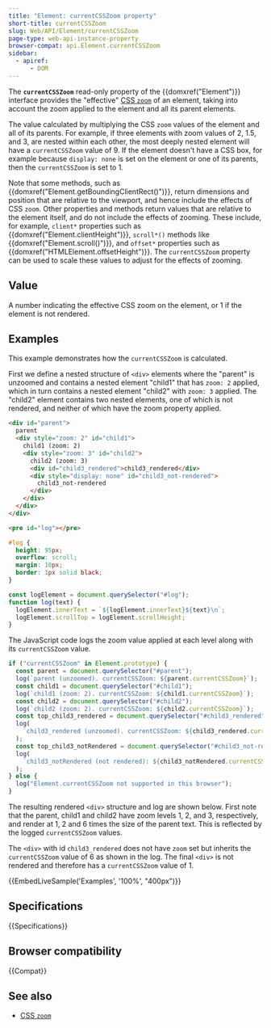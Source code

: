 ```yaml
---
title: "Element: currentCSSZoom property"
short-title: currentCSSZoom
slug: Web/API/Element/currentCSSZoom
page-type: web-api-instance-property
browser-compat: api.Element.currentCSSZoom
sidebar:
  - apiref:
      - DOM
---
```


The **`currentCSSZoom`** read-only property of the {{domxref("Element")}} interface provides the "effective" [CSS `zoom`](/en-US/docs/Web/CSS/zoom) of an element, taking into account the zoom applied to the element and all its parent elements.

The value calculated by multiplying the CSS `zoom` values of the element and all of its parents.
For example, if three elements with zoom values of 2, 1.5, and 3, are nested within each other, the most deeply nested element will have a `currentCSSZoom` value of 9.
If the element doesn't have a CSS box, for example because `display: none` is set on the element or one of its parents, then the `currentCSSZoom` is set to 1.

Note that some methods, such as {{domxref("Element.getBoundingClientRect()")}}, return dimensions and position that are relative to the viewport, and hence include the effects of CSS `zoom`.
Other properties and methods return values that are relative to the element itself, and do not include the effects of zooming.
These include, for example, `client*` properties such as {{domxref("Element.clientHeight")}}, `scroll*()` methods like {{domxref("Element.scroll()")}}, and `offset*` properties such as {{domxref("HTMLElement.offsetHeight")}}.
The `currentCSSZoom` property can be used to scale these values to adjust for the effects of zooming.

## Value

A number indicating the effective CSS zoom on the element, or 1 if the element is not rendered.

## Examples

This example demonstrates how the `currentCSSZoom` is calculated.

First we define a nested structure of `<div>` elements where the "parent" is unzoomed and contains a nested element "child1" that has `zoom: 2` applied, which in turn contains a nested element "child2" with `zoom: 3` applied.
The "child2" element contains two nested elements, one of which is not rendered, and neither of which have the zoom property applied.

```html
<div id="parent">
  parent
  <div style="zoom: 2" id="child1">
    child1 (zoom: 2)
    <div style="zoom: 3" id="child2">
      child2 (zoom: 3)
      <div id="child3_rendered">child3_rendered</div>
      <div style="display: none" id="child3_not-rendered">
        child3_not-rendered
      </div>
    </div>
  </div>
</div>
```

```html hidden
<pre id="log"></pre>
```

```css hidden
#log {
  height: 95px;
  overflow: scroll;
  margin: 10px;
  border: 1px solid black;
}
```

```js hidden
const logElement = document.querySelector("#log");
function log(text) {
  logElement.innerText = `${logElement.innerText}${text}\n`;
  logElement.scrollTop = logElement.scrollHeight;
}
```

The JavaScript code logs the zoom value applied at each level along with its `currentCSSZoom` value.

```js
if ("currentCSSZoom" in Element.prototype) {
  const parent = document.querySelector("#parent");
  log(`parent (unzoomed). currentCSSZoom: ${parent.currentCSSZoom}`);
  const child1 = document.querySelector("#child1");
  log(`child1 (zoom: 2). currentCSSZoom: ${child1.currentCSSZoom}`);
  const child2 = document.querySelector("#child2");
  log(`child2 (zoom: 2). currentCSSZoom: ${child2.currentCSSZoom}`);
  const top_child3_rendered = document.querySelector("#child3_rendered");
  log(
    `child3_rendered (unzoomed). currentCSSZoom: ${child3_rendered.currentCSSZoom}`,
  );
  const top_child3_notRendered = document.querySelector("#child3_not-rendered");
  log(
    `child3_notRendered (not rendered): ${child3_notRendered.currentCSSZoom}`,
  );
} else {
  log("Element.currentCSSZoom not supported in this browser");
}
```

The resulting rendered `<div>` structure and log are shown below.
First note that the parent, child1 and child2 have zoom levels 1, 2, and 3, respectively, and render at 1, 2 and 6 times the size of the parent text.
This is reflected by the logged `currentCSSZoom` values.

The `<div>` with id `child3_rendered` does not have `zoom` set but inherits the `currentCSSZoom` value of 6 as shown in the log.
The final `<div>` is not rendered and therefore has a `currentCSSZoom` value of 1.

{{EmbedLiveSample('Examples', '100%', "400px")}}

## Specifications

{{Specifications}}

## Browser compatibility

{{Compat}}

## See also

- [CSS `zoom`](/en-US/docs/Web/CSS/zoom)
